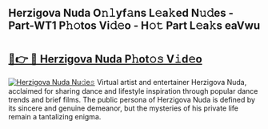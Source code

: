 ## Herzigova Nuda O𝚗𝚕yf𝚊ns L𝚎a𝚔ed N𝚞𝚍es - Part-WT1 P𝚑𝚘tos Vi𝚍𝚎o - H𝚘𝚝 Part L𝚎a𝚔s eaVwu

# <h2><a href="http://kfbde38.oniu.top/?m=Herzigova+Nuda">🔗👉 🔴 Herzigova Nuda P𝚑ot𝚘𝚜 V𝚒d𝚎o</a></h2>

[![Herzigova Nuda Nu𝚍e𝚜](https://i.imgur.com/0qMVB7G.gif)](http://kfbde38.oniu.top/?m=Herzigova+Nuda)
Virtual artist and entertainer Herzigova Nuda, acclaimed for sharing dance and lifestyle inspiration through popular dance trends and brief films. The public persona of Herzigova Nuda is defined by its sincere and genuine demeanor, but the mysteries of his private life remain a tantalizing enigma.  
